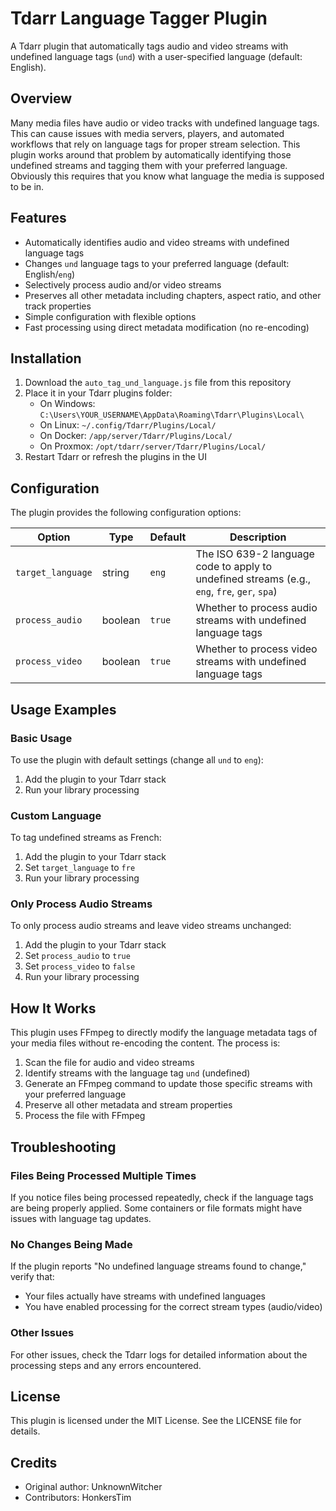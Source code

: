 # Tdarr Language Tagger Plugin

A Tdarr plugin that automatically tags audio and video streams with undefined language tags (`und`) with a user-specified language (default: English).

## Overview

Many media files have audio or video tracks with undefined language tags. This can cause issues with media servers, players, and automated workflows that rely on language tags for proper stream selection. This plugin works around that problem by automatically identifying those undefined streams and tagging them with your preferred language. Obviously this requires that you know what language the media is supposed to be in.

## Features

- Automatically identifies audio and video streams with undefined language tags
- Changes `und` language tags to your preferred language (default: English/`eng`)
- Selectively process audio and/or video streams
- Preserves all other metadata including chapters, aspect ratio, and other track properties
- Simple configuration with flexible options
- Fast processing using direct metadata modification (no re-encoding)

## Installation

1. Download the `auto_tag_und_language.js` file from this repository
2. Place it in your Tdarr plugins folder:
   - On Windows: `C:\Users\YOUR_USERNAME\AppData\Roaming\Tdarr\Plugins\Local\`
   - On Linux: `~/.config/Tdarr/Plugins/Local/`
   - On Docker: `/app/server/Tdarr/Plugins/Local/`
   - On Proxmox: `/opt/tdarr/server/Tdarr/Plugins/Local/`
3. Restart Tdarr or refresh the plugins in the UI

## Configuration

The plugin provides the following configuration options:

| Option | Type | Default | Description |
|--------|------|---------|-------------|
| `target_language` | string | `eng` | The ISO 639-2 language code to apply to undefined streams (e.g., `eng`, `fre`, `ger`, `spa`) |
| `process_audio` | boolean | `true` | Whether to process audio streams with undefined language tags |
| `process_video` | boolean | `true` | Whether to process video streams with undefined language tags |

## Usage Examples

### Basic Usage

To use the plugin with default settings (change all `und` to `eng`):

1. Add the plugin to your Tdarr stack
2. Run your library processing

### Custom Language

To tag undefined streams as French:

1. Add the plugin to your Tdarr stack
2. Set `target_language` to `fre`
3. Run your library processing

### Only Process Audio Streams

To only process audio streams and leave video streams unchanged:

1. Add the plugin to your Tdarr stack
2. Set `process_audio` to `true`
3. Set `process_video` to `false`
4. Run your library processing

## How It Works

This plugin uses FFmpeg to directly modify the language metadata tags of your media files without re-encoding the content. The process is:

1. Scan the file for audio and video streams
2. Identify streams with the language tag `und` (undefined)
3. Generate an FFmpeg command to update those specific streams with your preferred language
4. Preserve all other metadata and stream properties
5. Process the file with FFmpeg

## Troubleshooting

### Files Being Processed Multiple Times

If you notice files being processed repeatedly, check if the language tags are being properly applied. Some containers or file formats might have issues with language tag updates.

### No Changes Being Made

If the plugin reports "No undefined language streams found to change," verify that:
- Your files actually have streams with undefined languages
- You have enabled processing for the correct stream types (audio/video)

### Other Issues

For other issues, check the Tdarr logs for detailed information about the processing steps and any errors encountered.

## License

This plugin is licensed under the MIT License. See the LICENSE file for details.

## Credits

- Original author: UnknownWitcher
- Contributors: HonkersTim

